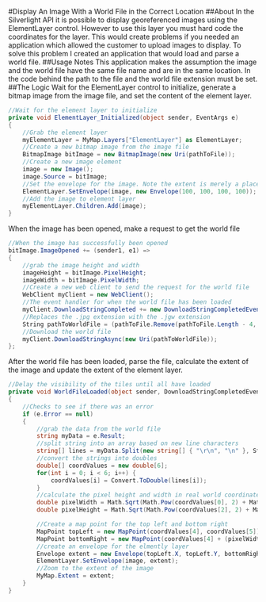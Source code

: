 #Display An Image With a World File in the Correct Location
##About
In the Silverlight API it is possible to display georeferenced images using the ElementLayer control. However to use this layer you must hard code the coordinates for the layer. This would create problems if you needed an application which allowed the customer to upload images to display. To solve this problem I created an application that would load and parse a world file.
##Usage Notes
This application makes the assumption the image and the world file have the same file name and are in the same location. In the code behind the path to the file and the world file extension must be set.
##The Logic
Wait for the ElementLayer control to initialize, generate a bitmap image from the image file, and set the content of the element layer.
```C#
//Wait for the element layer to initialize
private void ElementLayer_Initialized(object sender, EventArgs e)
{
    //Grab the element layer
    myElementLayer = MyMap.Layers["ElementLayer"] as ElementLayer;
    //Create a new bitmap image from the image file
    BitmapImage bitImage = new BitmapImage(new Uri(pathToFile));
    //Create a new image element
    image = new Image();
    image.Source = bitImage;
    //Set the envelope for the image. Note the extent is merely a placeholder, we will replace it in a momment.
    ElementLayer.SetEnvelope(image, new Envelope(100, 100, 100, 100));
    //Add the image to element layer
    myElementLayer.Children.Add(image);
}

```
When the image has been opened, make a request to get the world file
```C#
//When the image has successfully been opened
bitImage.ImageOpened += (sender1, e1) =>
{
    //grab the image height and width
    imageHeight = bitImage.PixelHeight;
    imageWidth = bitImage.PixelWidth;
    //Create a new web client to send the request for the world file
    WebClient myClient = new WebClient();
    //The event handler for when the world file has been loaded
    myClient.DownloadStringCompleted += new DownloadStringCompletedEventHandler(WorldFileLoaded);
    //Replaces the .jpg extension with the .jgw extension
    String pathToWorldFile = (pathToFile.Remove(pathToFile.Length - 4, 4)) + worldFileExtention;
    //Download the world file
    myClient.DownloadStringAsync(new Uri(pathToWorldFile));
};
```
After the world file has been loaded, parse the file, calculate the extent of the image and update the extent of the element layer.
```C#
//Delay the visibility of the tiles until all have loaded
private void WorldFileLoaded(object sender, DownloadStringCompletedEventArgs e)
{
    //Checks to see if there was an error
    if (e.Error == null)
    {
        //grab the data from the world file
        string myData = e.Result;
        //split string into an array based on new line characters
        string[] lines = myData.Split(new string[] { "\r\n", "\n" }, StringSplitOptions.RemoveEmptyEntries);
        //convert the strings into doubles
        double[] coordValues = new double[6];
        for(int i = 0; i < 6; i++) {
            coordValues[i] = Convert.ToDouble(lines[i]);
        }
        //calculate the pixel height and width in real world coordinates
        double pixelWidth = Math.Sqrt(Math.Pow(coordValues[0], 2) + Math.Pow(coordValues[1], 2));
        double pixelHeight = Math.Sqrt(Math.Pow(coordValues[2], 2) + Math.Pow(coordValues[3], 2));

        //Create a map point for the top left and bottom right
        MapPoint topLeft = new MapPoint(coordValues[4], coordValues[5]);
        MapPoint bottomRight = new MapPoint(coordValues[4] + (pixelWidth * imageWidth), coordValues[5] + (pixelHeight * imageHeight));
        //create an envelope for the elmently layer
        Envelope extent = new Envelope(topLeft.X, topLeft.Y, bottomRight.X, bottomRight.Y);
        ElementLayer.SetEnvelope(image, extent);
        //Zoom to the extent of the image
        MyMap.Extent = extent;
    }
}
```